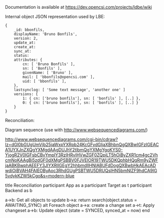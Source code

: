 Documentation is available at https://dev.opencsi.com/projects/ldbe/wiki

Internal object JSON representation used by LBE:

	{
		_id: bbonfils,
		displayName: 'Bruno Bonfils',
		version: 2,
		update_at:
		create_at:
		sync_at:
		status:
		attributes: {
			cn: [ 'Bruno Bonfils' ],
			sn: [ 'Bonfils' ],
			givenName: [ 'Bruno' ],
			mail: [ 'bbonfils@opencsi.com' ],
			uid: [ 'bbonfils' ],
		},
		lastsynclog: [ 'Some text message', 'another one' ]
		versions: {
			1: { cn: ['bruno bonfils'], sn: [ 'bonfils' ], [..] },
			0: { cn: ['bruno bonfils'], sn: [ 'bonfils' ], [..] }
		}
	}

Reconciliation:

Diagram sequence (use with http://www.websequencediagrams.com/)

http://www.websequencediagrams.com/cgi-bin/cdraw?lz=dGl0bGUgUmVjb25jaWxpYXRpb24KcGFydGljaXBhbnQgQXBwIGFzIGEACA1UYXJnZXQgYXMgdAAgDUJhY2tlbmQgYXMgYgoKYS0-YjogR2V0IGFsbCBvYmplY3RzIHRvIHVwZGF0ZQpiLT5hOiByZXR1cm4gc2VhcmNoKAAgBi5zdGF0dXMgPSBBV0FJVElOR19TWU5DKQphbHQgRm9yZWFjaABKBwphAEEFY3JlYXRlIGEgY2hhbmdlIHNlABUFdDogQXBwbHkAEAcADwdiOiBVAH4FAIEOByAoc3RhdGUgPSBTWU5DRUQsIHN5bmNlZF9hdCA9IG5vdykKZW5kCgo&s=modern-blue

title Reconciliation
participant App as a
participant Target as t
participant Backend as b

a->b: Get all objects to update
b->a: return search(object.status = AWAITING_SYNC)
alt Foreach object
a->a: create a change set
a->t: Apply changeset
a->b: Update object (state = SYNCED, synced_at = now)
end
